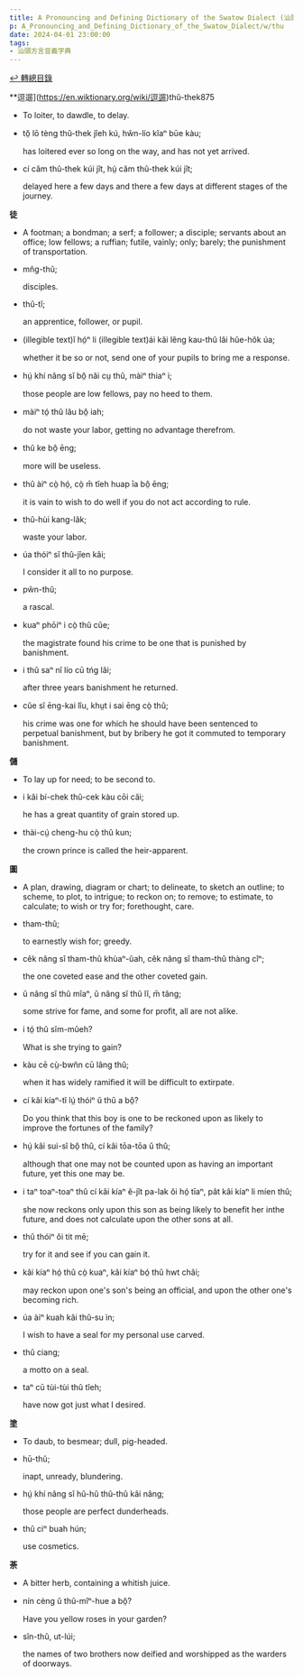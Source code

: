 ```yaml
---
title: A Pronouncing and Defining Dictionary of the Swatow Dialect (汕頭方言音義字典) / thu
p: A_Pronouncing_and_Defining_Dictionary_of_the_Swatow_Dialect/w/thu
date: 2024-04-01 23:00:00
tags: 
- 汕頭方言音義字典
---
```


[↩️ 轉總目錄](/A_Pronouncing_and_Defining_Dictionary_of_the_Swatow_Dialect)


**逗遛](https://en.wiktionary.org/wiki/逗遛)thû-thek875
- To loiter, to dawdle, to delay.

- tŏ̤ lō tèng thû-thek jîeh kú, hŵn-lío kîaⁿ būe kàu;

  has loitered ever so long on the way, and has not yet arrived.

- cí căm thû-thek kúi jît, hṳ́ căm thû-thek kúi jît;

  delayed here a few days and there a few days at different stages of the journey. 

**徒**
- A footman; a bondman; a serf; a follower; a  disciple; servants about an office; low fellows; a ruffian; futile,  vainly; only; barely; the punishment of transportation.

- mn̂g-thû;

  disciples.

- thû-tĭ;

  an apprentice, follower, or pupil.

- (illegible text)ĭ hó̤ⁿ li (illegible text)ái kâi lĕng kau-thû lâi hûe-hôk úa;

  whether it be so or not, send one of your pupils to bring me a response.

- hṳ́ khí nâng sĭ bô̤ năi cṳ thû, màiⁿ thiaⁿ i;

  those people are low fellows, pay no heed to them.

- màiⁿ tó̤ thû lâu bô̤ iah;

  do not waste your labor, getting no advantage therefrom.

- thû ke bô̤ ēng;

  more will be useless.

- thû àiⁿ cò̤ hó̤, cò̤ m̄ tîeh huap īa bô̤ ēng;

  it is vain to wish to do well if you do not act according to rule.

- thû-hùi kang-lâk;

  waste your labor.

- úa thóiⁿ sĭ thû-jîen kâi;

  I consider it all to no purpose.

- pŵn-thû;

  a rascal.

- kuaⁿ phōiⁿ i cò̤ thû cŭe;

  the magistrate found his crime to be one that is punished by banishment.

- i thû saⁿ nî lío cū tńg lâi;

  after three years banishment he returned.

- cŭe sĭ ēng-kai lîu, khṳt i sai ēng cò̤ thû;

  his crime was one for which he should have been  sentenced to perpetual banishment, but by bribery he got it commuted to  temporary banishment.

**儲**
- To lay up for need; to be second to.

- i kâi bí-chek thû-cek kàu cōi căi;

  he has a great quantity of grain stored up.

- thài-cṳ́ cheng-hu cò̤ thû kun;

  the crown prince is called the heir-apparent.

**圖**
- A plan, drawing, diagram or chart; to delineate,  to sketch an outline; to scheme, to plot, to intrigue; to reckon on; to  remove; to estimate, to calculate; to wish or try for; forethought,  care.

- tham-thû;

  to earnestly wish for; greedy.

- cêk nâng sĭ tham-thû khùaⁿ-ûah, cêk nâng sĭ tham-thû thàng cîⁿ;

  the one coveted ease and the other coveted gain.

- ŭ nâng sĭ thû mîaⁿ, ŭ nâng sĭ thû lĭ, m̄ tâng;

  some strive for fame, and some for profit, all are not alike.

- i tó̤ thû sĭm-mûeh?

  What is she trying to gain?

- kàu cē cṳ̀-bwn̆n cū lâng thû;

  when it has widely ramified it will be difficult to extirpate.

- cí kâi kíaⁿ-tĭ lṳ́ thóiⁿ ŭ thû a bô̤?

  Do you think that this boy is one to be reckoned upon as likely to improve the fortunes of the family?

- hṳ́ kâi sui-sĭ bô̤ thû, cí kâi tōa-tōa ŭ thû;

  although that one may not be counted upon as having an important future, yet this one may be.

- i taⁿ toaⁿ-toaⁿ thû cí kâi kíaⁿ ĕ-jît pa-lak ŏi hó̤ tīaⁿ, pât kâi kíaⁿ li míen thû;

  she now reckons only upon this son as being likely to benefit her inthe future, and does not calculate upon the other sons at all.

- thû thóiⁿ ŏi tit mē;

  try for it and see if you can gain it.

- kâi kíaⁿ hó̤ thû cò̤ kuaⁿ, kâi kíaⁿ bó̤ thû hwt châi;

  may reckon upon one's son's being an official, and upon the other one's becoming rich.

- úa àiⁿ kuah kâi thû-su ìn;

  I wish to have a seal for my personal use carved.

- thû ciang;

  a motto on a seal.

- taⁿ cū tùi-tùi thû tîeh;

  have now got just what I desired.

**塗**
- To daub, to besmear; dull, pig-headed.

- hū-thû;

  inapt, unready, blundering.

- hṳ́ khí nâng sĭ hû-hû thû-thû kâi nâng;

  those people are perfect dunderheads.

- thû ciⁿ buah hún;

  use cosmetics.

**荼**
- A bitter herb, containing a whitish juice.

- nín cèng ŭ thû-mîⁿ-hue a bô̤?

  Have you yellow roses in your garden?

- sîn-thû, ut-lúi;

  the names of two brothers now deified and worshipped as the warders of doorways.